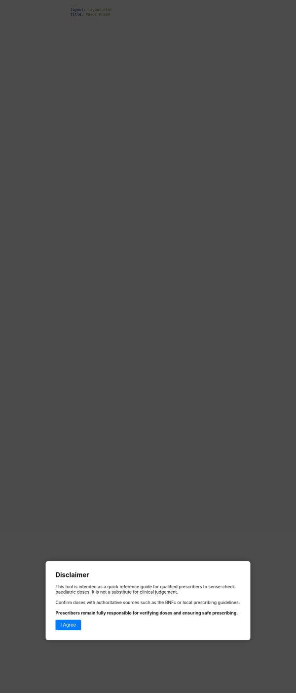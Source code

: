 ```yaml
---
layout: layout.html
title: Paeds Doses
---
```


<style>
  .modal {
    position: fixed;
    top: 0; left: 0;
    width: 100vw;
    height: 100vh;
    background: rgba(0, 0, 0, 0.7);
    display: flex;
    justify-content: center;
    align-items: center;
    z-index: 1000;
  }

  .modal-content {
    background: white;
    padding: 2rem;
    border-radius: 8px;
    max-width: 600px;
    text-align: left;
    box-shadow: 0 0 20px rgba(0, 0, 0, 0.3);
  }

  .modal-content h2 {
    margin-top: 0;
  }

  .modal-content button {
    background-color: #007BFF;
    color: white;
    padding: 0.5rem 1rem;
    border: none;
    border-radius: 4px;
    font-size: 1rem;
    cursor: pointer;
  }

  .modal-content button:hover {
    background-color: #0056b3;
  }

  #dose-tool {
    display: none;
    padding: 1rem;
    max-width: 600px;
    margin: 2rem auto;
  }

  label {
    display: block;
    margin-top: 1rem;
  }

  input, select {
    width: 100%;
    padding: 0.5rem;
    margin-top: 0.25rem;
    box-sizing: border-box;
  }

  button.calculate {
    margin-top: 1rem;
    background-color: #28a745;
    color: white;
    border: none;
    padding: 0.5rem 1rem;
    border-radius: 4px;
    font-size: 1rem;
    cursor: pointer;
  }

  button.calculate:hover {
    background-color: #218838;
  }

  #result {
    margin-top: 1rem;
    font-weight: bold;
  }
</style>

<!-- Disclaimer Modal -->
<div id="disclaimer-modal" class="modal">
  <div class="modal-content">
    <h2>Disclaimer</h2>
    <p>
      This tool is intended as a quick reference guide for qualified prescribers to sense-check paediatric doses. It is not a substitute for clinical judgement.<br><br>
      Confirm doses with authoritative sources such as the BNFc or local prescribing guidelines.<br><br>
      <strong>Prescribers remain fully responsible for verifying doses and ensuring safe prescribing.</strong>
    </p>
    <button onclick="acceptDisclaimer()">I Agree</button>
  </div>
</div>

<!-- Main Tool -->
<div id="dose-tool">
  <h2>Paediatric Dose Calculator</h2>

  <label for="drug">Select drug:</label>
  <select id="drug" onchange="checkFormCompletion()">
    <option value="">--Select--</option>
    <option value="acetaminophen">Acetaminophen = Paracetamol</option>
    <option value="amoxicillin">Amoxicillin</option>
    <option value="coamoxiclav">Co-amoxiclav</option>
    <option value="ibuprofen">Ibuprofen</option>
    <!-- Add more drugs here -->
  </select>

  <label for="weight">Weight (kg):</label>
  <input type="number" id="weight" step="0.1" oninput="checkFormCompletion()">



  <!-- <label for="age">Age (years):</label>
  <input type="number" id="age" placeholder="Optional fallback if weight unknown"> -->

<button id="calculate-button" onclick="calculateDose()" style="display: none;">Calculate </button>

<div class="results" id="resultbox" style="display: none;">
  <div id="result"></div>
</div>

</div>

<script>
function acceptDisclaimer() {
  document.getElementById("disclaimer-modal").style.display = "none";
  document.getElementById("dose-tool").style.display = "block";
document.getElementById("weight").focus();
}

function checkFormCompletion() {
  const drug = document.getElementById("drug").value;
  const weight = document.getElementById("weight").value;
  const calculateButton = document.getElementById("calculate-button");

  if (drug && weight) {
    calculateButton.style.display = "inline-block";
  } else {
    calculateButton.style.display = "none";
  }
}


function calculateDose() {
  const drug = document.getElementById("drug").value;
  const weight = parseFloat(document.getElementById("weight").value);

  let result = "";

  if (drug === "acetaminophen") {
    if (isNaN(weight)) {
      result = "Please enter a valid weight in kg.";
    } else {
      const doselo = 10 * weight;
      const dosehioral = 15 * weight;
      const dosehirectal = 20 * weight;
      const maxDailyDose = Math.min(75 * weight, 4000);
      result = `
        <strong>Acetaminophen / Paracetamol</strong><br><br>
        <strong>Oral Dose:</strong> ${doselo.toFixed(0)} to ${dosehioral.toFixed(0)} mg every 4-6 hours.<br>
        <strong>Rectal Dose:</strong> ${doselo.toFixed(0)} to ${dosehirectal.toFixed(0)} mg every 4-6 hours.<br>
        <strong>Max Daily Dose:</strong> ${maxDailyDose.toFixed(0)} mg/day (not more than 5 doses).<br>
        <br><br>Source: UpToDate 2025-05-20
      `;
    }
  }

else if (drug === "amoxicillin") {
    if (isNaN(weight)) {
      result = "Please enter a valid weight in kg.";
    } else {
      const dose40 = Math.min(40 * weight, 4000);
      const dose40_2 = dose40/2;
      const dose40_3 = dose40/3;
      const dose40_2liq = dose40_2/50;
      const dose40_3liq = dose40_3/50;
      const dose90 = Math.min(90 * weight, 4000);
      const dose90_2 = dose90/2;
      const dose90_2liq = dose90_2/50;

      result = `
        <strong>Amoxicillin 40mg/kg</strong><br><br>
        <strong>Dose:</strong> ${dose40_2.toFixed(0)} mg every 12 hours, which is ${dose40_2liq.toFixed(1)} ml of 250mg/5ml solution<br>
        <strong>Or:</strong> ${dose40_3.toFixed(0)} mg every 8 hours, which is ${dose40_3liq.toFixed(1)} ml of 250mg/5ml solution.<br>
        <br><br>
        <strong>Amoxicillin 90mg/kg</strong><br><br>
        <strong>Dose:</strong> ${dose90_2.toFixed(0)} mg every 12 hours, which is ${dose90_2liq.toFixed(1)} ml of 250mg/5ml solution<br>
        <br><br>
        The lower dose may be appropriate in communities with a low prevalence of penicillin-resistant S. pneumoniae<br><br>
        Source: UpToDate 2025-05-20
      `;
    }
  }

else if (drug === "coamoxiclav") {
    if (isNaN(weight)) {
      result = "Please enter a valid weight in kg.";
    } else {
      const dose40 = Math.min(40 * weight, 4000);
      const dose40_2 = dose40/2;
      const dose40_2liq = dose40_2/80;
      const dose90 = Math.min(90 * weight, 4000);
      const dose90_2 = dose90/2;
      const dose90_2liq = dose90_2/120;
      result = `
        <strong>Amoxicillin 40mg/kg per day with clavulanate 5.7mg/kg per day in 2 doses</strong><br><br>
        <strong>Dose:</strong> ${dose40_2.toFixed(0)} mg every 12 hours, which is ${dose40_2liq.toFixed(1)} ml of 400/57mg per 5ml solution<br>
        <br><br>
        <strong>Amoxicillin 90mg/kg per day with clavulanate 6.4mg/kg per day in 2 doses</strong><br><br>
        <strong>Dose:</strong> ${dose90_2.toFixed(0)} mg every 12 hours, which is ${dose90_2liq.toFixed(1)} ml of 600/42.9mg per 5ml solution<br><br><br>
        The lower dose may be appropriate in communities with a low prevalence of penicillin-resistant S. pneumoniae<br><br>
        Source: UpToDate 2025-05-20
      `;
    }
  }
  
  else if (drug === "ibuprofen") {
    if (isNaN(weight)) {
      result = "Please enter a valid weight in kg.";
    } else {
      const doseLow = 4 * weight;
      const doseHigh = 10 * weight;
       const maxDailyDose = Math.min(40 * weight, 3200);
      result = `
        <strong>Ibuprofen</strong><br><br>
        <strong>Oral Dose:</strong> ${doseLow.toFixed(0)} to ${doseHigh.toFixed(0)} mg every 6–8 hours.<br>
        <strong>Max Daily Dose:</strong> ${maxDailyDose.toFixed(0)} mg/day.
        <br><br>Source: UpToDate 2025-05-20
      `;
    }  
  }  

  else {
    result = "Please select a drug.";
  }

  document.getElementById("result").innerHTML = result;
  document.getElementById("resultbox").style.display = "block";
}

</script>
